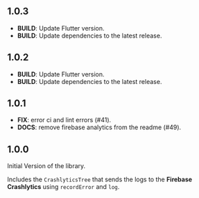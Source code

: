 ## 1.0.3

 - **BUILD**: Update Flutter version.
 - **BUILD**: Update dependencies to the latest release.

## 1.0.2

 - **BUILD**: Update Flutter version.
 - **BUILD**: Update dependencies to the latest release.

## 1.0.1

 - **FIX**: error ci and lint errors (#41).
 - **DOCS**: remove firebase analytics from the readme (#49).

## 1.0.0

Initial Version of the library.

Includes the `CrashlyticsTree` that sends the logs to the **Firebase Crashlytics** using `recordError` and `log`.